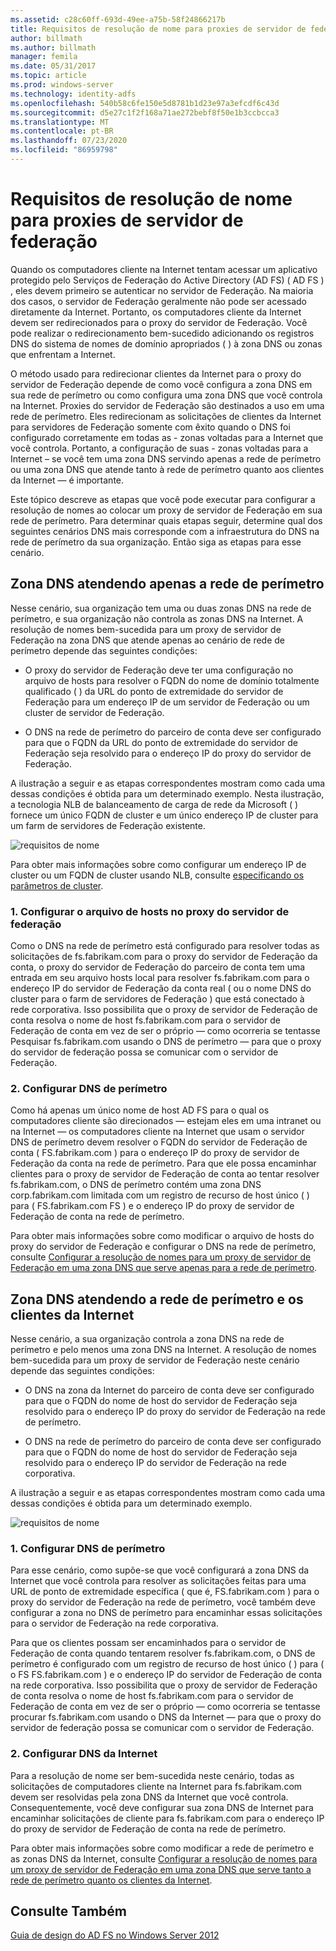 ```yaml
---
ms.assetid: c28c60ff-693d-49ee-a75b-58f24866217b
title: Requisitos de resolução de nome para proxies de servidor de federação
author: billmath
ms.author: billmath
manager: femila
ms.date: 05/31/2017
ms.topic: article
ms.prod: windows-server
ms.technology: identity-adfs
ms.openlocfilehash: 540b58c6fe150e5d8781b1d23e97a3efcdf6c43d
ms.sourcegitcommit: d5e27c1f2f168a71ae272bebf8f50e1b3ccbcca3
ms.translationtype: MT
ms.contentlocale: pt-BR
ms.lasthandoff: 07/23/2020
ms.locfileid: "86959798"
---
```

# <a name="name-resolution-requirements-for-federation-server-proxies"></a>Requisitos de resolução de nome para proxies de servidor de federação

Quando os computadores cliente na Internet tentam acessar um aplicativo protegido pelo Serviços de Federação do Active Directory (AD FS) \( AD FS \) , eles devem primeiro se autenticar no servidor de Federação. Na maioria dos casos, o servidor de Federação geralmente não pode ser acessado diretamente da Internet. Portanto, os computadores cliente da Internet devem ser redirecionados para o proxy do servidor de Federação. Você pode realizar o redirecionamento bem-sucedido adicionando os registros DNS do sistema de nomes de domínio apropriados \( \) à zona DNS ou zonas que enfrentam a Internet.  
  
O método usado para redirecionar clientes da Internet para o proxy do servidor de Federação depende de como você configura a zona DNS em sua rede de perímetro ou como configura uma zona DNS que você controla na Internet. Proxies do servidor de Federação são destinados a uso em uma rede de perímetro. Eles redirecionam as solicitações de clientes da Internet para servidores de Federação somente com êxito quando o DNS foi configurado corretamente em todas as \- zonas voltadas para a Internet que você controla. Portanto, a configuração de suas \- zonas voltadas para a Internet – se você tem uma zona DNS servindo apenas a rede de perímetro ou uma zona DNS que atende tanto à rede de perímetro quanto aos clientes da Internet — é importante.  
  
Este tópico descreve as etapas que você pode executar para configurar a resolução de nomes ao colocar um proxy de servidor de Federação em sua rede de perímetro. Para determinar quais etapas seguir, determine qual dos seguintes cenários DNS mais corresponde com a infraestrutura do DNS na rede de perímetro da sua organização. Então siga as etapas para esse cenário.  
  
## <a name="dns-zone-serving-only-the-perimeter-network"></a>Zona DNS atendendo apenas a rede de perímetro  
Nesse cenário, sua organização tem uma ou duas zonas DNS na rede de perímetro, e sua organização não controla as zonas DNS na Internet. A resolução de nomes bem-sucedida para um proxy de servidor de Federação na zona DNS que atende apenas ao cenário de rede de perímetro depende das seguintes condições:  
  
-   O proxy do servidor de Federação deve ter uma configuração no arquivo de hosts para resolver o FQDN do nome de domínio totalmente qualificado \( \) da URL do ponto de extremidade do servidor de Federação para um endereço IP de um servidor de Federação ou um cluster de servidor de Federação.  
  
-   O DNS na rede de perímetro do parceiro de conta deve ser configurado para que o FQDN da URL do ponto de extremidade do servidor de Federação seja resolvido para o endereço IP do proxy do servidor de Federação.  
  
A ilustração a seguir e as etapas correspondentes mostram como cada uma dessas condições é obtida para um determinado exemplo. Nesta ilustração, a tecnologia NLB de balanceamento de carga de rede da Microsoft \( \) fornece um único FQDN de cluster e um único endereço IP de cluster para um farm de servidores de Federação existente.  
  
![requisitos de nome](media/adfs2_deploy_single_fs.gif)  
  
Para obter mais informações sobre como configurar um endereço IP de cluster ou um FQDN de cluster usando NLB, consulte [especificando os parâmetros de cluster](https://go.microsoft.com/fwlink/?LinkId=75282).  
  
### <a name="1-configure-the-hosts-file-on-the-federation-server-proxy"></a>1. Configurar o arquivo de hosts no proxy do servidor de federação  
Como o DNS na rede de perímetro está configurado para resolver todas as solicitações de fs.fabrikam.com para o proxy do servidor de Federação da conta, o proxy do servidor de Federação do parceiro de conta tem uma entrada em seu arquivo hosts local para resolver fs.fabrikam.com para o endereço IP do servidor de Federação da conta real \( ou o nome DNS do cluster para o farm de servidores de Federação \) que está conectado à rede corporativa. Isso possibilita que o proxy de servidor de Federação de conta resolva o nome de host fs.fabrikam.com para o servidor de Federação de conta em vez de ser o próprio — como ocorreria se tentasse Pesquisar fs.fabrikam.com usando o DNS de perímetro — para que o proxy do servidor de federação possa se comunicar com o servidor de Federação.  
  
### <a name="2-configure-perimeter-dns"></a>2. Configurar DNS de perímetro  
Como há apenas um único nome de host AD FS para o qual os computadores cliente são direcionados — estejam eles em uma intranet ou na Internet — os computadores cliente na Internet que usam o servidor DNS de perímetro devem resolver o FQDN do servidor de Federação de conta \( FS.fabrikam.com \) para o endereço IP do proxy de servidor de Federação da conta na rede de perímetro. Para que ele possa encaminhar clientes para o proxy de servidor de Federação de conta ao tentar resolver fs.fabrikam.com, o DNS de perímetro contém uma zona DNS corp.fabrikam.com limitada com um registro de recurso de host único \( \) para \( FS.fabrikam.com FS \) e o endereço IP do proxy de servidor de Federação de conta na rede de perímetro.  
  
Para obter mais informações sobre como modificar o arquivo de hosts do proxy do servidor de Federação e configurar o DNS na rede de perímetro, consulte [Configurar a resolução de nomes para um proxy de servidor de Federação em uma zona DNS que serve apenas para a rede de perímetro](../deployment/configure-name-resolution-for-federation-server-proxy-in-dns-zone-serving-only-perimeter-network.md).  
  
## <a name="dns-zone-serving-both-the-perimeter-network-and-internet-clients"></a>Zona DNS atendendo a rede de perímetro e os clientes da Internet  
Nesse cenário, a sua organização controla a zona DNS na rede de perímetro e pelo menos uma zona DNS na Internet. A resolução de nomes bem-sucedida para um proxy de servidor de Federação neste cenário depende das seguintes condições:  
  
-   O DNS na zona da Internet do parceiro de conta deve ser configurado para que o FQDN do nome de host do servidor de Federação seja resolvido para o endereço IP do proxy do servidor de Federação na rede de perímetro.  
  
-   O DNS na rede de perímetro do parceiro de conta deve ser configurado para que o FQDN do nome de host do servidor de Federação seja resolvido para o endereço IP do servidor de Federação na rede corporativa.  
  
A ilustração a seguir e as etapas correspondentes mostram como cada uma dessas condições é obtida para um determinado exemplo.  
  
![requisitos de nome](media/adfs2_deploy_fsp_3DNS.gif)  
  
### <a name="1-configure-perimeter-dns"></a>1. Configurar DNS de perímetro  
Para esse cenário, como supõe-se que você configurará a zona DNS da Internet que você controla para resolver as solicitações feitas para uma URL de ponto de extremidade específica \( que é, FS.fabrikam.com \) para o proxy do servidor de Federação na rede de perímetro, você também deve configurar a zona no DNS de perímetro para encaminhar essas solicitações para o servidor de Federação na rede corporativa.  
  
Para que os clientes possam ser encaminhados para o servidor de Federação de conta quando tentarem resolver fs.fabrikam.com, o DNS de perímetro é configurado com um registro de recurso de host único \( \) para \( o FS FS.fabrikam.com \) e o endereço IP do servidor de Federação de conta na rede corporativa. Isso possibilita que o proxy de servidor de Federação de conta resolva o nome de host fs.fabrikam.com para o servidor de Federação de conta em vez de ser o próprio — como ocorreria se tentasse procurar fs.fabrikam.com usando o DNS da Internet — para que o proxy do servidor de federação possa se comunicar com o servidor de Federação.  
  
### <a name="2-configure-internet-dns"></a>2. Configurar DNS da Internet  
Para a resolução de nome ser bem-sucedida neste cenário, todas as solicitações de computadores cliente na Internet para fs.fabrikam.com devem ser resolvidas pela zona DNS da Internet que você controla. Consequentemente, você deve configurar sua zona DNS de Internet para encaminhar solicitações de cliente para fs.fabrikam.com para o endereço IP do proxy de servidor de Federação de conta na rede de perímetro.  
  
Para obter mais informações sobre como modificar a rede de perímetro e as zonas DNS da Internet, consulte [Configurar a resolução de nomes para um proxy de servidor de Federação em uma zona DNS que serve tanto a rede de perímetro quanto os clientes da Internet](../deployment/configure-name-resolution-for-federation-server-proxy-in-dns-zone-serving-only-perimeter-network.md).  
  
## <a name="see-also"></a>Consulte Também
[Guia de design do AD FS no Windows Server 2012](AD-FS-Design-Guide-in-Windows-Server-2012.md)
